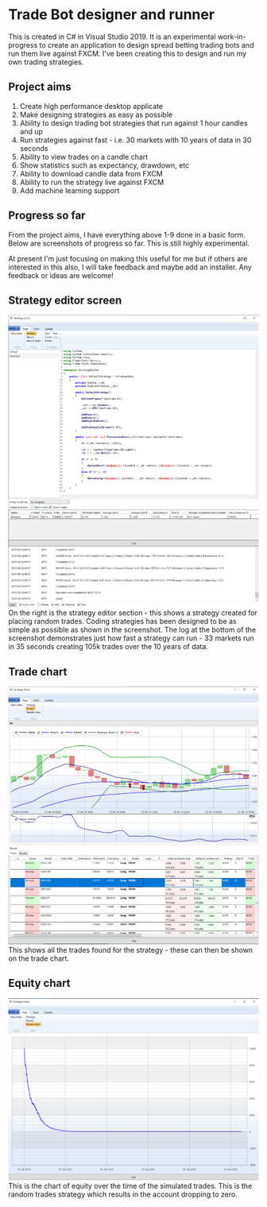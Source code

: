 # Trade Bot designer and runner

This is created in C# in Visual Studio 2019. It is an experimental work-in-progress to create an application to design spread betting trading bots and run them live against FXCM.
I've been creating this to design and run my own trading strategies.

## Project aims
1. Create high performance desktop applicate
2. Make designing strategies as easy as possible
3. Ability to design trading bot strategies that run against 1 hour candles and up
4. Run strategies against fast - i.e. 30 markets with 10 years of data in 30 seconds
5. Ability to view trades on a candle chart
6. Show statistics such as expectancy, drawdown, etc
7. Ability to download candle data from FXCM
8. Ability to run the strategy live against FXCM
9. Add machine learning support

## Progress so far
From the project aims, I have everything above 1-9 done in a basic form. Below are screenshots of progress so far. This is still highly experimental.

At present I'm just focusing on making this useful for me but if others are interested in this also, I will take feedback and maybe add an installer.
Any feedback or ideas are welcome!

## Strategy editor screen
![Screenshot](https://github.com/Hallupa/AutomatedTrading/blob/master/Docs/Images/EditStrategy.png)
On the right is the strategy editor section - this shows a strategy created for placing random trades.
Coding strategies has been designed to be as simple as possible as shown in the screenshot.
The log at the bottom of the screenshot demonstrates  just how fast a strategy can run - 33 markets run in 35 seconds creating 105k trades over the 10 years of data.

## Trade chart
![Screenshot](https://github.com/Hallupa/AutomatedTrading/blob/master/Docs/Images/TradeChart.png)
This shows all the trades found for the strategy - these can then be shown on the trade chart.

## Equity chart
![Screenshot](https://github.com/Hallupa/AutomatedTrading/blob/master/Docs/Images/EquityResults.png)
This is the chart of equity over the time of the simulated trades. This is the random trades strategy which results in the account dropping to zero.
